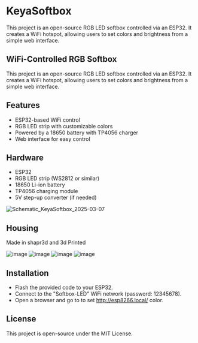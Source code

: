 # KeyaSoftbox
This project is an open-source RGB LED softbox controlled via an ESP32. It creates a WiFi hotspot, allowing users to set colors and brightness from a simple web interface.

## WiFi-Controlled RGB Softbox
This project is an open-source RGB LED softbox controlled via an ESP32. It creates a WiFi hotspot, allowing users to set colors and brightness from a simple web interface.

## Features
* ESP32-based WiFi control
* RGB LED strip with customizable colors
* Powered by a 18650 battery with TP4056 charger
* Web interface for easy control


## Hardware
* ESP32
* RGB LED strip (WS2812 or similar)
* 18650 Li-ion battery
* TP4056 charging module
* 5V step-up converter (if needed)

![Schematic_KeyaSoftbox_2025-03-07](https://github.com/user-attachments/assets/44b183ed-8898-4d14-a6af-8821a819be53)


## Housing 
Made in shapr3d and 3d Printed

![image](https://github.com/user-attachments/assets/de884f51-e5bb-4d59-80f5-c997be9d9305)
![image](https://github.com/user-attachments/assets/ea596406-5163-4396-8b1b-741b6d90ebff)
![image](https://github.com/user-attachments/assets/f4377492-7796-4047-adfb-ade0fa8e10aa)
![image](https://github.com/user-attachments/assets/dbaa8488-fde8-49cf-987b-ab4e2b5aac71)


## Installation
* Flash the provided code to your ESP32.
* Connect to the "Softbox-LED" WiFi network (password: 12345678).
* Open a browser and go to to set http://esp8266.local/ color.

## License
This project is open-source under the MIT License.

